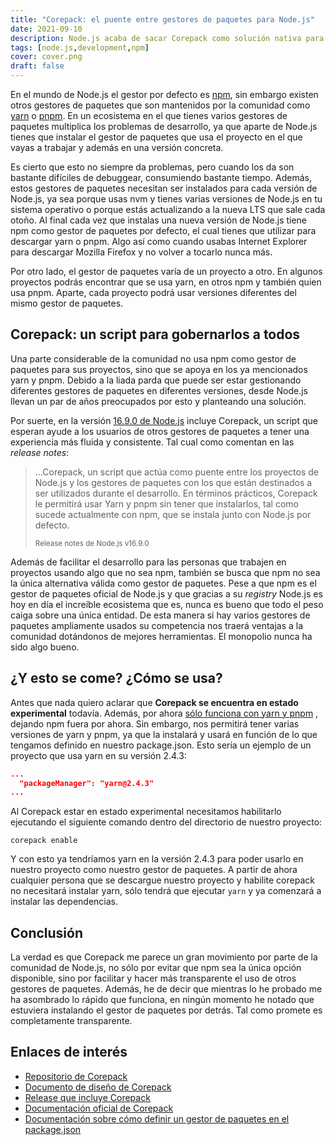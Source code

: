 ```yaml
---
title: "Corepack: el puente entre gestores de paquetes para Node.js"
date: 2021-09-10
description: Node.js acaba de sacar Corepack como solución nativa para los diferentes gestores de paquetes que existen en el ecosistema de Node.js.
tags: [node.js,development,npm]
cover: cover.png
draft: false
---
```


En el mundo de Node.js el gestor por defecto es [npm](https://www.npmjs.com), sin embargo existen otros gestores de
paquetes que son mantenidos por la comunidad como [yarn](https://yarnpkg.com) o [pnpm](https://pnpm.io/es/). En un
ecosistema en el que tienes varios gestores de paquetes multiplica los problemas de desarrollo, ya que aparte de Node.js
tienes que instalar el gestor de paquetes que usa el proyecto en el que vayas a trabajar y además en una versión
concreta.

Es cierto que esto no siempre da problemas, pero cuando los da son bastante difíciles de debuggear, consumiendo bastante
tiempo. Además, estos gestores de paquetes necesitan ser instalados para cada versión de Node.js, ya sea porque usas nvm
y tienes varias versiones de Node.js en tu sistema operativo o porque estás actualizando a la nueva LTS que sale cada
otoño. Al final cada vez que instalas una nueva versión de Node.js tiene npm como gestor de paquetes por defecto, el
cual tienes que utilizar para descargar yarn o pnpm. Algo así como cuando usabas Internet Explorer para descargar
Mozilla Firefox y no volver a tocarlo nunca más.

Por otro lado, el gestor de paquetes varía de un proyecto a otro. En algunos proyectos podrás encontrar que se usa yarn,
en otros npm y también quien usa pnpm. Aparte, cada proyecto podrá usar versiones diferentes del mismo gestor de
paquetes.

## Corepack: un script para gobernarlos a todos

Una parte considerable de la comunidad no usa npm como gestor de paquetes para sus proyectos, sino que se apoya en los
ya mencionados yarn y pnpm. Debido a la liada parda que puede ser estar gestionando diferentes gestores de paquetes en
diferentes versiones, desde Node.js llevan un par de años preocupados por esto y planteando una solución. 

Por suerte, en la versión [16.9.0 de Node.js](https://nodejs.org/en/blog/release/v16.9.0/) incluye Corepack, un script
que esperan ayude a los usuarios de otros gestores de paquetes a tener una experiencia más fluida y consistente. Tal
cual como comentan en las *release notes*:

> ...Corepack, un script que actúa como puente entre los proyectos de Node.js y los gestores de paquetes con los que 
> están destinados a ser utilizados durante el desarrollo. En términos prácticos, Corepack le permitirá usar Yarn y pnpm 
> sin tener que instalarlos, tal como sucede actualmente con npm, que se instala junto con Node.js por defecto.
>
> <small>Release notes de Node.js v16.9.0</small>

Además de facilitar el desarrollo para las personas que trabajen en proyectos usando algo que no sea npm, también se
busca que npm no sea la única alternativa válida como gestor de paquetes. Pese a que npm es el gestor de paquetes
oficial de Node.js y que gracias a su *registry* Node.js es hoy en día el increíble ecosistema que es, nunca es bueno
que todo el peso caiga sobre una única entidad. De esta manera si hay varios gestores de paquetes ampliamente usados su
competencia nos traerá ventajas a la comunidad dotándonos de mejores herramientas. El monopolio nunca ha sido algo bueno.

## ¿Y esto se come? ¿Cómo se usa?

Antes que nada quiero aclarar que **Corepack se encuentra en estado experimental** todavía. Además, por
ahora [sólo funciona con yarn y pnpm](https://nodejs.org/dist/latest-v16.x/docs/api/corepack.html#corepack_supported_package_managers)
, dejando npm fuera por ahora. Sin embargo, nos permitirá tener varias versiones de yarn y pnpm, ya que la instalará y
usará en función de lo que tengamos definido en nuestro package.json. Esto sería un ejemplo de un proyecto que usa yarn 
en su versión 2.4.3:

```json
...
  "packageManager": "yarn@2.4.3"
...
```

Al Corepack estar en estado experimental necesitamos habilitarlo ejecutando el siguiente comando dentro del directorio
de nuestro proyecto:

```shell
corepack enable
```

Y con esto ya tendríamos yarn en la versión 2.4.3 para poder usarlo en nuestro proyecto como nuestro gestor de paquetes.
A partir de ahora cualquier persona que se descargue nuestro proyecto y habilite corepack no necesitará instalar yarn,
sólo tendrá que ejecutar `yarn` y ya comenzará a instalar las dependencias.

## Conclusión

La verdad es que Corepack me parece un gran movimiento por parte de la comunidad de Node.js, no sólo por evitar que npm
sea la única opción disponible, sino por facilitar y hacer más transparente el uso de otros gestores de paquetes.
Además, he de decir que mientras lo he probado me ha asombrado lo rápido que funciona, en ningún momento he notado que
estuviera instalando el gestor de paquetes por detrás. Tal como promete es completamente transparente.

## Enlaces de interés
- [Repositorio de Corepack](https://github.com/nodejs/corepack)
- [Documento de diseño de Corepack](https://github.com/nodejs/corepack/blob/main/DESIGN.md)
- [Release que incluye Corepack](https://nodejs.org/en/blog/release/v16.9.0/)
- [Documentación oficial de Corepack](https://nodejs.org/dist/latest-v16.x/docs/api/corepack.html)
- [Documentación sobre cómo definir un gestor de paquetes en el package.json](https://nodejs.org/dist/latest-v16.x/docs/api/packages.html#packages_determining_package_manager)

